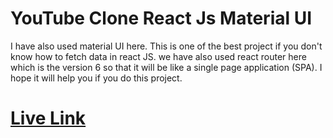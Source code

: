 # YouTube Clone React Js Material UI
I have also used material UI here. This is one of the best project if you don't know how to fetch data in react JS. we have also used react router here which is the version 6 so that it will be like a single page application (SPA). I hope it will help you if you do this project.

# [Live Link](https://youtube-evans.vercel.app/)

